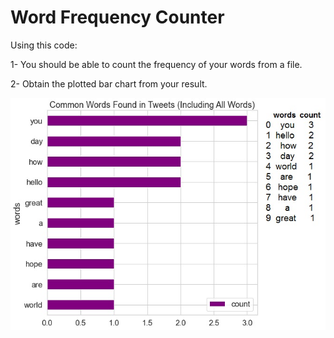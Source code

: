 # Word Frequency Counter

Using this code:

1- You should be able to count the frequency of your words from a file.

2- Obtain the plotted bar chart from your result.

<img src="Word_counter.jpg">
